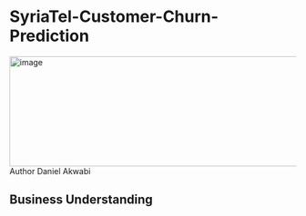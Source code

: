 # SyriaTel-Customer-Churn-Prediction
<img width="725" height="194" alt="image" src="https://github.com/user-attachments/assets/09683920-1f63-4346-afdd-cc271933c06b" />
Author Daniel Akwabi

## Business Understanding
